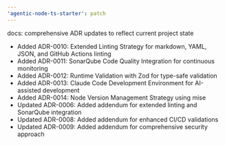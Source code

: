 ```yaml
---
'agentic-node-ts-starter': patch
---
```


docs: comprehensive ADR updates to reflect current project state

- Added ADR-0010: Extended Linting Strategy for markdown, YAML, JSON, and GitHub Actions linting
- Added ADR-0011: SonarQube Code Quality Integration for continuous monitoring
- Added ADR-0012: Runtime Validation with Zod for type-safe validation
- Added ADR-0013: Claude Code Development Environment for AI-assisted development
- Added ADR-0014: Node Version Management Strategy using mise
- Updated ADR-0006: Added addendum for extended linting and SonarQube integration
- Updated ADR-0008: Added addendum for enhanced CI/CD validations
- Updated ADR-0009: Added addendum for comprehensive security approach
